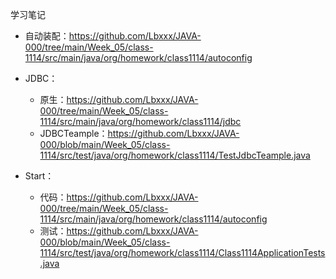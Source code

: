 学习笔记

- 自动装配：https://github.com/Lbxxx/JAVA-000/tree/main/Week_05/class-1114/src/main/java/org/homework/class1114/autoconfig

- JDBC：
  - 原生：https://github.com/Lbxxx/JAVA-000/tree/main/Week_05/class-1114/src/main/java/org/homework/class1114/jdbc
  - JDBCTeample：https://github.com/Lbxxx/JAVA-000/blob/main/Week_05/class-1114/src/test/java/org/homework/class1114/TestJdbcTeample.java

- Start：
  - 代码：https://github.com/Lbxxx/JAVA-000/tree/main/Week_05/class-1114/src/main/java/org/homework/class1114/autoconfig
  - 测试：https://github.com/Lbxxx/JAVA-000/blob/main/Week_05/class-1114/src/test/java/org/homework/class1114/Class1114ApplicationTests.java


